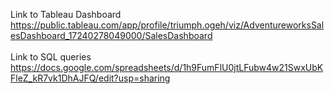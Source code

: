 Link to Tableau Dashboard https://public.tableau.com/app/profile/triumph.ogeh/viz/AdventureworksSalesDashboard_17240278049000/SalesDashboard \
\
Link to  SQL queries https://docs.google.com/spreadsheets/d/1h9FumFlU0jtLFubw4w21SwxUbKFleZ_kR7vk1DhAJFQ/edit?usp=sharing
